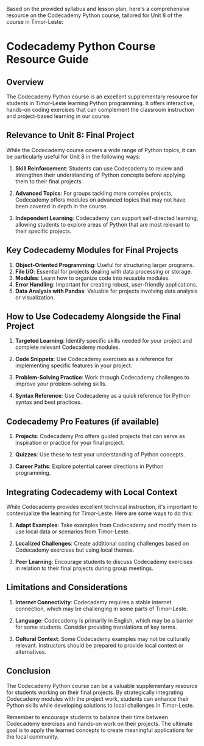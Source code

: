 Based on the provided syllabus and lesson plan, here's a comprehensive resource on the Codecademy Python course, tailored for Unit 8 of the course in Timor-Leste:

# Codecademy Python Course Resource Guide

## Overview

The Codecademy Python course is an excellent supplementary resource for students in Timor-Leste learning Python programming. It offers interactive, hands-on coding exercises that can complement the classroom instruction and project-based learning in our course.

## Relevance to Unit 8: Final Project

While the Codecademy course covers a wide range of Python topics, it can be particularly useful for Unit 8 in the following ways:

1. **Skill Reinforcement**: Students can use Codecademy to review and strengthen their understanding of Python concepts before applying them to their final projects.

2. **Advanced Topics**: For groups tackling more complex projects, Codecademy offers modules on advanced topics that may not have been covered in depth in the course.

3. **Independent Learning**: Codecademy can support self-directed learning, allowing students to explore areas of Python that are most relevant to their specific projects.

## Key Codecademy Modules for Final Projects

1. **Object-Oriented Programming**: Useful for structuring larger programs.
2. **File I/O**: Essential for projects dealing with data processing or storage.
3. **Modules**: Learn how to organize code into reusable modules.
4. **Error Handling**: Important for creating robust, user-friendly applications.
5. **Data Analysis with Pandas**: Valuable for projects involving data analysis or visualization.

## How to Use Codecademy Alongside the Final Project

1. **Targeted Learning**: Identify specific skills needed for your project and complete relevant Codecademy modules.

2. **Code Snippets**: Use Codecademy exercises as a reference for implementing specific features in your project.

3. **Problem-Solving Practice**: Work through Codecademy challenges to improve your problem-solving skills.

4. **Syntax Reference**: Use Codecademy as a quick reference for Python syntax and best practices.

## Codecademy Pro Features (if available)

1. **Projects**: Codecademy Pro offers guided projects that can serve as inspiration or practice for your final project.

2. **Quizzes**: Use these to test your understanding of Python concepts.

3. **Career Paths**: Explore potential career directions in Python programming.

## Integrating Codecademy with Local Context

While Codecademy provides excellent technical instruction, it's important to contextualize the learning for Timor-Leste. Here are some ways to do this:

1. **Adapt Examples**: Take examples from Codecademy and modify them to use local data or scenarios from Timor-Leste.

2. **Localized Challenges**: Create additional coding challenges based on Codecademy exercises but using local themes.

3. **Peer Learning**: Encourage students to discuss Codecademy exercises in relation to their final projects during group meetings.

## Limitations and Considerations

1. **Internet Connectivity**: Codecademy requires a stable internet connection, which may be challenging in some parts of Timor-Leste.

2. **Language**: Codecademy is primarily in English, which may be a barrier for some students. Consider providing translations of key terms.

3. **Cultural Context**: Some Codecademy examples may not be culturally relevant. Instructors should be prepared to provide local context or alternatives.

## Conclusion

The Codecademy Python course can be a valuable supplementary resource for students working on their final projects. By strategically integrating Codecademy modules with the project work, students can enhance their Python skills while developing solutions to local challenges in Timor-Leste.

Remember to encourage students to balance their time between Codecademy exercises and hands-on work on their projects. The ultimate goal is to apply the learned concepts to create meaningful applications for the local community.
